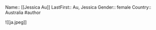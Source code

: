 Name:: [[Jessica Au]]
LastFirst:: Au, Jessica
Gender:: female
Country:: Australia
#author

![[ja.jpeg]]